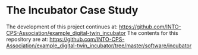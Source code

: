 # The Incubator Case Study

The development of this project continues at: https://github.com/INTO-CPS-Association/example_digital-twin_incubator
The contents for this repository are at: https://github.com/INTO-CPS-Association/example_digital-twin_incubator/tree/master/software/incubator
